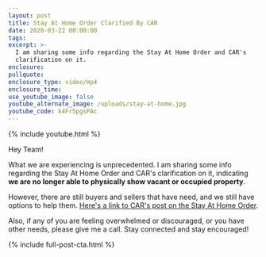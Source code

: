 ```yaml
---
layout: post
title: Stay At Home Order Clarified By CAR
date: 2020-03-22 00:00:00
tags:
excerpt: >-
  I am sharing some info regarding the Stay At Home Order and CAR's
  clarification on it.
enclosure:
pullquote:
enclosure_type: video/mp4
enclosure_time:
use_youtube_image: false
youtube_alternate_image: /uploads/stay-at-home.jpg
youtube_code: k4Fr5pgsPAc
---
```


{% include youtube.html %}

Hey Team\!

What we are experiencing is unprecedented. I am sharing some info regarding the Stay At Home Order and CAR's clarification on it, indicating **we are no longer able to physically show vacant or occupied property**.

However, there are still buyers and sellers that have need, and we still have options to help them. <u><a target="_blank" href="https://www.carcovidupdates.org/stay-at-home-guidelines">Here's a link to CAR's post on the Stay At Home Order</a></u>.

Also, if any of you are feeling overwhelmed or discouraged, or you have other needs, please give me a call. Stay connected and stay encouraged\!

{% include full-post-cta.html %}